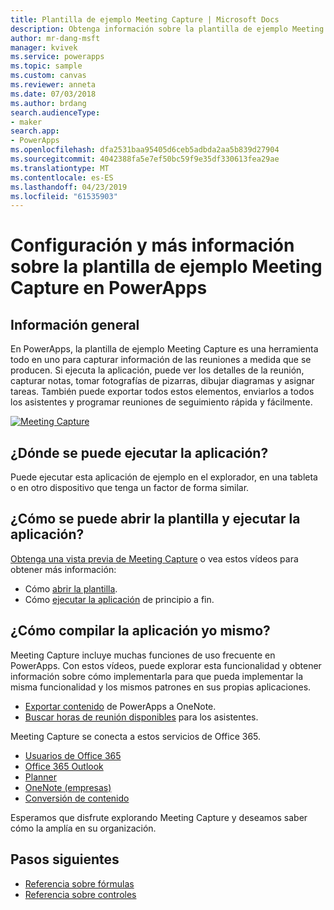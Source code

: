 ```yaml
---
title: Plantilla de ejemplo Meeting Capture | Microsoft Docs
description: Obtenga información sobre la plantilla de ejemplo Meeting Capture de PowerApps con el programa de instalación, información general y seminarios web de Deep Dive sobre cómo se compiló la aplicación.
author: mr-dang-msft
manager: kvivek
ms.service: powerapps
ms.topic: sample
ms.custom: canvas
ms.reviewer: anneta
ms.date: 07/03/2018
ms.author: brdang
search.audienceType:
- maker
search.app:
- PowerApps
ms.openlocfilehash: dfa2531baa95405d6ceb5adbda2aa5b839d27904
ms.sourcegitcommit: 4042388fa5e7ef50bc59f9e35df330613fea29ae
ms.translationtype: MT
ms.contentlocale: es-ES
ms.lasthandoff: 04/23/2019
ms.locfileid: "61535903"
---
```

# <a name="set-up-and-learn-about-the-meeting-capture-sample-template-in-powerapps"></a>Configuración y más información sobre la plantilla de ejemplo Meeting Capture en PowerApps

## <a name="overview"></a>Información general

 En PowerApps, la plantilla de ejemplo Meeting Capture es una herramienta todo en uno para capturar información de las reuniones a medida que se producen. Si ejecuta la aplicación, puede ver los detalles de la reunión, capturar notas, tomar fotografías de pizarras, dibujar diagramas y asignar tareas. También puede exportar todos estos elementos, enviarlos a todos los asistentes y programar reuniones de seguimiento rápida y fácilmente.

[![Meeting Capture](media/sample-meeting-capture/MeetingCapture.png)](https://aka.ms/previewmeetingcapture)

## <a name="where-can-i-run-the-app"></a>¿Dónde se puede ejecutar la aplicación?

Puede ejecutar esta aplicación de ejemplo en el explorador, en una tableta o en otro dispositivo que tenga un factor de forma similar.

## <a name="how-do-i-open-the-template-and-run-the-app"></a>¿Cómo se puede abrir la plantilla y ejecutar la aplicación?

[Obtenga una vista previa de Meeting Capture](https://aka.ms/previewmeetingcapture) o vea estos vídeos para obtener más información:

- Cómo [abrir la plantilla](https://www.youtube.com/watch?v=MTsbjln1AcA&index=1&list=PL8IYfXypsj2B5FizD0ZVVuzf49vr8yXFU).
- Cómo [ejecutar la aplicación](https://youtu.be/mGyxyJL4gJk) de principio a fin.

## <a name="how-do-i-build-the-app-myself"></a>¿Cómo compilar la aplicación yo mismo?

Meeting Capture incluye muchas funciones de uso frecuente en PowerApps. Con estos vídeos, puede explorar esta funcionalidad y obtener información sobre cómo implementarla para que pueda implementar la misma funcionalidad y los mismos patrones en sus propias aplicaciones.

- [Exportar contenido](https://youtu.be/D6kmeM0UFH0) de PowerApps a OneNote.
- [Buscar horas de reunión disponibles](https://youtu.be/gSD8m6d_Gv0) para los asistentes.

Meeting Capture se conecta a estos servicios de Office 365.

- [Usuarios de Office 365](https://docs.microsoft.com/connectors/office365users/)
- [Office 365 Outlook](https://docs.microsoft.com/connectors/office365/)
- [Planner](https://docs.microsoft.com/connectors/planner/)
- [OneNote (empresas)](https://docs.microsoft.com/connectors/onenote/)
- [Conversión de contenido](https://docs.microsoft.com/connectors/conversionservice/)

Esperamos que disfrute explorando Meeting Capture y deseamos saber cómo la amplía en su organización.

## <a name="next-steps"></a>Pasos siguientes
- [Referencia sobre fórmulas](https://docs.microsoft.com/powerapps/maker/canvas-apps/formula-reference)
- [Referencia sobre controles](https://docs.microsoft.com/powerapps/maker/canvas-apps/reference-properties)
 
